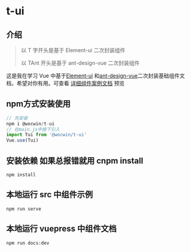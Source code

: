 # t-ui

## 介绍

> 以 T 字开头是基于 Element-ui 二次封装组件
>
> 以 TAnt 开头是基于 ant-design-vue 二次封装组件

这是我在学习 Vue 中基于[Element-ui](https://element.faas.ele.me/#/zh-CN) 和[ant-design-vue](https://www.antdv.com/docs/vue/introduce-cn/)二次封装基础组件文档，希望对你有用。可查看 [详细组件案例文档](https://wocwin.github.io/t-ui/) 预览

## npm方式安装使用
```js
// 先安装
npm i @wocwin/t-ui
// 在main.js中按下引入
import Tui from '@wocwin/t-ui'
Vue.use(Tui)
```
## 安装依赖 **如果总报错就用 cnpm install** 

```shell
npm install

```
## 本地运行 src 中组件示例

```shell
npm run serve
```

## 本地运行 vuepress 中组件文档

```shell
npm run docs:dev

```
